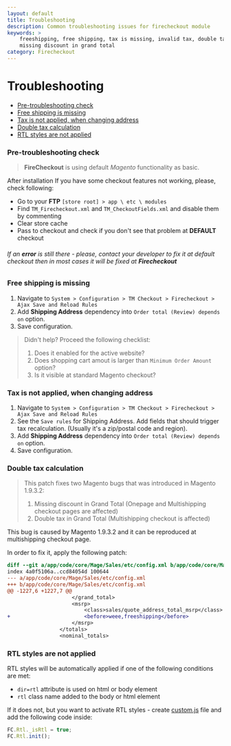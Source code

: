 ```yaml
---
layout: default
title: Troubleshooting
description: Common troubleshooting issues for firecheckout module
keywords: >
    freeshipping, free shipping, tax is missing, invalid tax, double tax in magento,
    missing discount in grand total
category: Firecheckout
---
```


# Troubleshooting

 - [Pre-troubleshooting check](#pre-troubleshooting-check)
 - [Free shipping is missing](#free-shipping-is-missing)
 - [Tax is not applied, when changing address](#tax-is-not-applied-when-changing-address)
 - [Double tax calculation](#double-tax-calculation)
 - [RTL styles are not applied](#rtl-styles-are-not-applied)


### Pre-troubleshooting check

> **FireCheckout** is using default _Magento_ functionality as basic.

After installation If you have some checkout features not working, please, check
following:

 * Go to your **FTP** `[store root] > app \ etc \ modules`
 * Find `TM_Firecheckout.xml` and `TM_CheckoutFields.xml` and disable them by commenting
 * Clear store cache
 * Pass to checkout and check if you don't see that problem at **DEFAULT** checkout

###### If an **error** is still there - please, contact your developer to fix it at default checkout then in most cases it will be fixed at **Firecheckout**


### Free shipping is missing

 1. Navigate to `System > Configuration > TM Checkout > Firecheckout > Ajax Save and Reload Rules`
 2. Add **Shipping Address** dependency into `Order total (Review) depends on` option.
 3. Save configuration.

> Didn't help? Proceed the following checklist:
>
> 1. Does it enabled for the active website?
> 2. Does shopping cart amout is larger than `Minimum Order Amount` option?
> 3. Is it visible at standard Magento checkout?

### Tax is not applied, when changing address

 1. Navigate to `System > Configuration > TM Checkout > Firecheckout > Ajax Save and Reload Rules`
 2. See the `Save rules` for Shipping Address. Add fields that should trigger tax
    recalculation. (Usually it's a zip/postal code and region).
 3. Add **Shipping Address** dependency into `Order total (Review) depends on` option.
 4. Save configuration.

### Double tax calculation

> This patch fixes two Magento bugs that was introduced in Magento 1.9.3.2:
>
> 1. Missing discount in Grand Total (Onepage and Multishipping checkout pages are affected)
> 2. Double tax in Grand Total (Multishipping checkout is affected)

This bug is caused by Magento 1.9.3.2 and it can be reproduced at multishipping
checkout page.

In order to fix it, apply the following patch:

```diff
diff --git a/app/code/core/Mage/Sales/etc/config.xml b/app/code/core/Mage/Sales/etc/config.xml
index 4a0f5106a..ccd84054d 100644
--- a/app/code/core/Mage/Sales/etc/config.xml
+++ b/app/code/core/Mage/Sales/etc/config.xml
@@ -1227,6 +1227,7 @@
                     </grand_total>
                     <msrp>
                         <class>sales/quote_address_total_msrp</class>
+                        <before>weee,freeshipping</before>
                     </msrp>
                 </totals>
                 <nominal_totals>
```

### RTL styles are not applied

RTL styles will be automatically applied if one of the following conditions
are met:

 -  `dir=rtl` attribute is used on html or body element
 -  `rtl` class name added to the body or html element

If it does not, but you want to activate RTL styles -
create [custom.js](/m1/extensions/firecheckout/using-customcss-and-customjs/)
file and add the following code inside:

```js
FC.Rtl._isRtl = true;
FC.Rtl.init();
```
